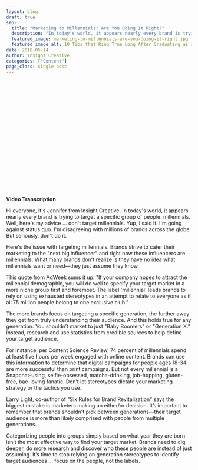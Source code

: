 ```yaml
---
layout: blog
draft: true
seo:
  title: "Marketing to Millennials: Are You Doing It Right?"
  description: "In today's world, it appears nearly every brand is trying to target a specific group of people: millennials. Well, here's Jennifer Roger's advice ... don't target millennials."
  featured_image: marketing-to-millennials-are-you-doing-it-right.jpg
  featured_image_alt: 10 Tips that Ring True Long After Graduating as a Creative
date: 2018-05-14
author: Insight Creative
categories: ["Content"]
page_class: single-post
---
```


<script src="https://fast.wistia.com/embed/medias/3f3s0pxtt7.jsonp" async></script><script src="https://fast.wistia.com/assets/external/E-v1.js" async></script><div class="wistia_responsive_padding" style="padding:56.25% 0 0 0;position:relative;"><div class="wistia_responsive_wrapper" style="height:100%;left:0;position:absolute;top:0;width:100%;"><div class="wistia_embed wistia_async_3f3s0pxtt7 videoFoam=true" style="height:100%;position:relative;width:100%"><div class="wistia_swatch" style="height:100%;left:0;opacity:0;overflow:hidden;position:absolute;top:0;transition:opacity 200ms;width:100%;"><img src="https://fast.wistia.com/embed/medias/3f3s0pxtt7/swatch" style="filter:blur(5px);height:100%;object-fit:contain;width:100%;" alt="" aria-hidden="true" onload="this.parentNode.style.opacity=1;" /></div></div></div></div>

<br>

**Video Transcription**

Hi everyone, it's Jennifer from Insight Creative. In today's world, it appears nearly every brand is trying to target a specific group of people: millennials. Well, here's my advice ... don't target millennials. Yup, I said it. I'm going against status quo. I'm disagreeing with millions of brands across the globe. But seriously, don't do it.

Here's the issue with targeting millennials. Brands strive to cater their marketing to the "next big influencer" and right now these influencers are millennials. What many brands don't realize is they have no idea what millennials want or need—they just assume they know.

This quote from AdWeek sums it up: "If your company hopes to attract the millennial demographic, you will do well to specify your target market in a more niche group first and foremost. The label 'millennial' leads brands to rely on using exhausted stereotypes in an attempt to relate to everyone as if all 75 million people belong to one exclusive club."

The more brands focus on targeting a specific generation, the further away they get from truly understanding their audience. And this holds true for any generation. You shouldn’t market to just "Baby Boomers" or "Generation X." Instead, research and use statistics from credible sources to help define your target audience.

For instance, per Content Science Review, 74 percent of millennials spend at least five hours per week engaged with online content. Brands can use this information to determine that digital campaigns for people ages 18-34 are more successful than print campaigns. But not every millennial is a Snapchat-using, selfie-obsessed, matcha-drinking, job-hopping, gluten-free, bae-loving fanatic. Don’t let stereotypes dictate your marketing strategy or the tactics you use.

Larry Light, co-author of "Six Rules for Brand Revitalization" says the biggest mistake is marketers making an either/or decision. It’s important to remember that brands shouldn't pick between generations—their target audience is more than likely comprised with people from multiple generations.

Categorizing people into groups simply based on what year they are born isn’t the most effective way to find your target market. Brands need to dig deeper, do more research and discover who these people are instead of just assuming. It’s time to stop relying on generation stereotypes to identify target audiences ... focus on the people, not the labels.
